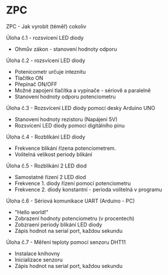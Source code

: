 # ZPC
ZPC - Jak vyrobit (téměř) cokoliv

Úloha č.1 - rozsvícení LED diody
  * Ohmův zákon - stanovení hodnoty odporu

Úloha č.2 - rozsvícení LED diody
  * Potenicometr určuje inteznitu
  * Tlačítko ON
  * Přepínač ON/OFF
  * Možné zapojení tlačítka a vypínače - sériově a paralelně
  * Stanovení hodnoty odporu potenciometru

Úloha č.3 - Rozsvícení LED diody pomocí desky Arduino UNO
  * Stanovení hodnoty rezistoru (Napájení 5V)
  * Rozsvícení LED diody pomocí digitálního pinu

Úloha č.4 - Rozblikání LED diody
  * Frekvence blikání řízena potenciometrem.
  * Volitelná velikost periody blikání

Úloha č.5 - Rozblikání 2 LED diod
  * Samostatné řízení 2 LED diod
  * Frekvence 1. diody řízení pomocí potenciometru
  * Frekvence 2. diody konstantní - perioda volitelná v programu

Úloha č.6 - Sériová komunikace UART (Arduino - PC)
 * "Hello world!"
 * Zobrazení hodnoty potenciometru (v procentech)
 * Zobzraení periody blikání LED diody
 * Zápis hodnot na serial port, každou sekundu

Úloha č.7 - Měření teploty pomocí senzoru DHT11
 * Instalace knihovny
 * Inicializace senzoru
 * Zápis hodnot na serial port, každou sekundu

